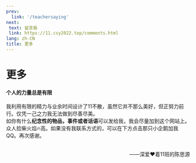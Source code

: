 ```yaml
---
prev: 
  link: '/teachersaying'
next:
 text: 留言板
 link: https://11.csy2022.top/comments.html
lang: zh-CN
title: 更多
---
```

# 更多

#### **个人的力量总是有限**

我利用有限的精力与业余时间设计了11不散，虽然它并不那么美好，但正努力前行。仅凭一己之力我无法做到尽善尽美。<br>
如你有什么**纪念性的物品，事件或者话语**可以发给我，我会尽量加到这个网站上。众人拾柴火焰🔥高。如果没有我联系方式的，可以在下方点击那只小企鹅加我QQ。再次感谢。
<br><br>

<div style="text-align: right"> ——深爱❤着11班的陈思源 </div>

<script setup>
import { VPTeamMembers } from 'vitepress/theme'

const members = [
  {
    avatar: 'https://avatars.githubusercontent.com/u/103822280?v=4',
    name: '陈思源',
    title: '创始人',
    links: [
      { icon: 'github', link: 'https://github.com/CSY2022' },
       {
        icon: {
          svg: '<svg xmlns="http://www.w3.org/2000/svg" width="16" height="16" fill="currentColor" class="bi bi-tencent-qq" viewBox="0 0 16 16"><path d="M6.048 3.323c.022.277-.13.523-.338.55-.21.026-.397-.176-.419-.453-.022-.277.13-.523.338-.55.21-.026.397.176.42.453Zm2.265-.24c-.603-.146-.894.256-.936.333-.027.048-.008.117.037.15.045.035.092.025.119-.003.361-.39.751-.172.829-.129l.011.007c.053.024.147.028.193-.098.023-.063.017-.11-.006-.142-.016-.023-.089-.08-.247-.118Z"/><path fill-rule="evenodd" d="M11.727 6.719c0-.022.01-.375.01-.557 0-3.07-1.45-6.156-5.015-6.156-3.564 0-5.014 3.086-5.014 6.156 0 .182.01.535.01.557l-.72 1.795a25.85 25.85 0 0 0-.534 1.508c-.68 2.187-.46 3.093-.292 3.113.36.044 1.401-1.647 1.401-1.647 0 .979.504 2.256 1.594 3.179-.408.126-.907.319-1.228.556-.29.213-.253.43-.201.518.228.386 3.92.246 4.985.126 1.065.12 4.756.26 4.984-.126.052-.088.088-.305-.2-.518-.322-.237-.822-.43-1.23-.557 1.09-.922 1.594-2.2 1.594-3.178 0 0 1.041 1.69 1.401 1.647.168-.02.388-.926-.292-3.113a25.78 25.78 0 0 0-.534-1.508l-.72-1.795ZM9.773 5.53c-.13-.286-1.431-.605-3.042-.605h-.017c-1.611 0-2.913.319-3.042.605a.096.096 0 0 0-.01.04c0 .022.008.04.018.056.11.159 1.554.943 3.034.943h.017c1.48 0 2.924-.784 3.033-.943a.095.095 0 0 0 .008-.096Zm-4.32-.989c-.483.022-.896-.529-.922-1.229-.026-.7.344-1.286.828-1.308.483-.022.896.529.922 1.23.027.7-.344 1.286-.827 1.307Zm2.538 0c.483.022.896-.529.922-1.229.026-.7-.344-1.286-.827-1.308-.484-.022-.896.529-.923 1.23-.026.7.344 1.285.828 1.307ZM2.928 8.99a10.674 10.674 0 0 0-.097 2.284c.146 2.45 1.6 3.99 3.846 4.012h.091c2.246-.023 3.7-1.562 3.846-4.011.054-.9 0-1.663-.097-2.285-1.312.26-2.669.41-3.786.396h-.017c-.297.003-.611-.005-.937-.023v2.148c-1.106.154-2.21-.068-2.21-.068V9.107a22.93 22.93 0 0 1-.639-.117Z"/></svg>'
        },
        link: 'https://qm.qq.com/cgi-bin/qm/qr?k=2GmqPqJLn0f70VgCNgm845hGRbmvyndF',
        ariaLabel: 'qq'
      },
    ]
  },
]
</script>
  <VPTeamMembers size="small" :members="members" />
